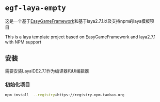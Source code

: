 # `egf-laya-empty`

这是一个基于[EasyGameFramework](https://github.com/AILHC/EasyGameFrameworkOpen)和基于laya2.7.1以及支持npm的laya模板项目

This is a laya template project based on EasyGameFramework and laya2.7.1 with NPM support

## 安装

需要安装LayaIDE2.7.1作为编译器和UI编辑器

### 初始化项目

```bash
npm install  --registry=https://registry.npm.taobao.org
```




